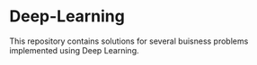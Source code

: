 # Deep-Learning
This repository contains solutions for several buisness problems implemented using Deep Learning.
